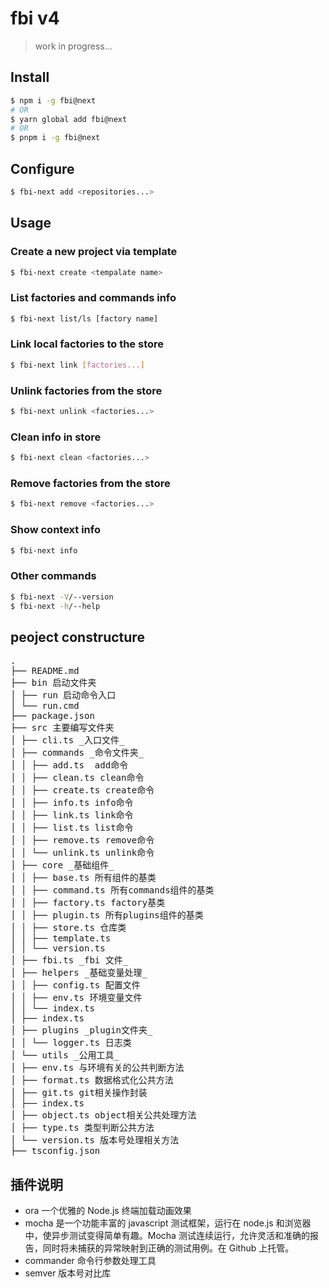 # fbi v4

> work in progress...

## Install

```bash
$ npm i -g fbi@next
# OR
$ yarn global add fbi@next
# OR
$ pnpm i -g fbi@next
```

## Configure

```bash
$ fbi-next add <repositories...>
```

## Usage

### Create a new project via template

```bash
$ fbi-next create <tempalate name>
```

### List factories and commands info

```bash
$ fbi-next list/ls [factory name]
```

### Link local factories to the store

```bash
$ fbi-next link [factories...]
```

### Unlink factories from the store

```bash
$ fbi-next unlink <factories...>
```

### Clean info in store

```bash
$ fbi-next clean <factories...>
```

### Remove factories from the store

```bash
$ fbi-next remove <factories...>
```

### Show context info

```bash
$ fbi-next info
```

### Other commands

```bash
$ fbi-next -V/--version
$ fbi-next -h/--help
```

## peoject constructure

<pre>
.
├── README.md
├── bin 启动文件夹
│ ├── run 启动命令入口
│ └── run.cmd
├── package.json
├── src 主要编写文件夹
│ ├── cli.ts _入口文件_
│ ├── commands _命令文件夹_
│ │ ├── add.ts  add命令
│ │ ├── clean.ts clean命令
│ │ ├── create.ts create命令
│ │ ├── info.ts info命令
│ │ ├── link.ts link命令
│ │ ├── list.ts list命令
│ │ ├── remove.ts remove命令
│ │ └── unlink.ts unlink命令
│ ├── core _基础组件_
│ │ ├── base.ts 所有组件的基类
│ │ ├── command.ts 所有commands组件的基类
│ │ ├── factory.ts factory基类
│ │ ├── plugin.ts 所有plugins组件的基类
│ │ ├── store.ts 仓库类
│ │ ├── template.ts
│ │ └── version.ts
│ ├── fbi.ts _fbi 文件_
│ ├── helpers _基础变量处理_
│ │ ├── config.ts 配置文件
│ │ ├── env.ts 环境变量文件
│ │ └── index.ts
│ ├── index.ts
│ ├── plugins _plugin文件夹_
│ │ └── logger.ts 日志类
│ └── utils _公用工具_
│ ├── env.ts 与环境有关的公共判断方法
│ ├── format.ts 数据格式化公共方法
│ ├── git.ts git相关操作封装
│ ├── index.ts
│ ├── object.ts object相关公共处理方法
│ ├── type.ts 类型判断公共方法
│ └── version.ts 版本号处理相关方法
├── tsconfig.json
</pre>

## 插件说明

- ora 一个优雅的 Node.js 终端加载动画效果
- mocha 是一个功能丰富的 javascript 测试框架，运行在 node.js 和浏览器中，使异步测试变得简单有趣。Mocha 测试连续运行，允许灵活和准确的报告，同时将未捕获的异常映射到正确的测试用例。在 Github 上托管。
- commander 命令行参数处理工具
- semver 版本号对比库
